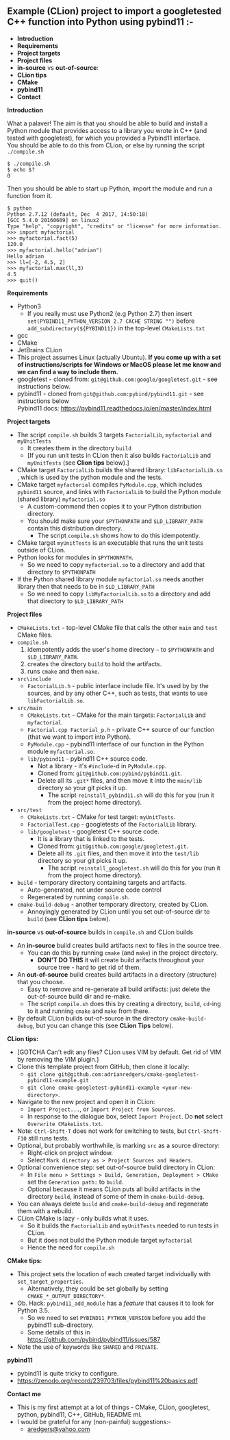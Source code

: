 Example (CLion) project to import a googletested C++ function into Python using pybind11 :-
-
- **Introduction**
- **Requirements**
- **Project targets**
- **Project files**
- **in-source** vs **out-of-source**:
- **CLion tips**
- **CMake**
- **pybind11**
- **Contact**


**Introduction**

What a palaver! The aim is that you should be able to build and install a Python
module that provides access to a library you wrote in C++ (and tested with googletest), for
which you provided a Pybind11 interface.  
You should be able to do this from CLion, or else by running the script `./compile.sh` 
```
$ ./compile.sh
$ echo $?
0
```

Then you should be able to start up Python, import the module and run a function from it.
```
$ python
Python 2.7.12 (default, Dec  4 2017, 14:50:18) 
[GCC 5.4.0 20160609] on linux2
Type "help", "copyright", "credits" or "license" for more information.
>>> import myfactorial
>>> myfactorial.fact(5)
120.0
>>> myfactorial.hello("adrian")
Hello adrian
>>> ll=[-2, 4.5, 2]
>>> myfactorial.max(ll,3)
4.5
>>> quit()
``` 

**Requirements**
- Python3 
    - If you really must use Python2 (e.g Python 2.7) then insert 
 `set(PYBIND11_PYTHON_VERSION 2.7 CACHE STRING "")` before
 `add_subdirectory(${PYBIND11})` in the top-level `CMakeLists.txt`
- gcc
- CMake
- JetBrains CLion
- This project assumes Linux (actually Ubuntu). **If you come up with a set of instructions/scripts
for Windows or MacOS please let me know and we can find a way to include them.**
- googletest - cloned from: `git@github.com:google/googletest.git` - see instructions below.
- pybind11 - cloned from `git@github.com:pybind/pybind11.git` - see instructions below  
Pybind11 docs: <https://pybind11.readthedocs.io/en/master/index.html> 

**Project targets**
- The script `compile.sh` builds 3 targets `FactorialLib`, `myfactorial` and `myUnitTests`
    - It creates them in the directory `build`
    - [If you run unit tests in CLion then it also builds `FactorialLib` and `myUnitTests` (see **Clion tips** below).]
- CMake target `FactorialLib` builds the shared library: `libFactorialLib.so` , which is used by the python module and the tests.
- CMake target `myfactorial` compiles `PyModule.cpp`, which includes `pybind11` source, and links with `FactorialLib` to build the Python module (shared library) `myfactorial.so`
    - A custom-command then copies it to your Python distribution directory.
    - You should make sure your `$PYTHONPATH` and `$LD_LIBRARY_PATH` contain this distribution directory.
        - The script `compile.sh` shows how to do this idempotently.
- CMake target `myUnitTests` is an executable that runs the unit tests outside of CLion.
- Python looks for modules in `$PYTHONPATH`.
    - So we need to copy `myfactorial.so` to a directory and add that directory to `$PYTHONPATH`
- If the Python shared library module `myfactorial.so` needs another library then that needs to be in `$LD_LIBRARY_PATH`
    - So we need to copy `libMyFactorialLib.so` to a directory and add that directory to `$LD_LIBRARY_PATH`


**Project files**
- `CMakeLists.txt` - top-level CMake file that calls the other `main` and `test` CMake files.
- `compile.sh` 
    1) idempotently adds the user's home directory `~` to `$PYTHONPATH` and `$LD_LIBRARY_PATH`.
    2) creates the directory `build` to hold the artifacts.
    3) runs `cmake` and then `make`.
- `src\include`
    - `FactorialLib.h` - public interface include file. It's used by by the sources,
    and by any other C++, such as tests, that wants to use `libFactorialLib.so`.
- `src/main`
    - `CMakeLists.txt` - CMake for the main targets: `FactorialLib` and `myfactorial`.
    - `Factorial.cpp Factorial_p.h` - private C++ source of our function (that we want to import into Python).
    - `PyModule.cpp` - pybind11 interface of our function in the Python module `myfactorial.so`.
    - `lib/pybind11` - pybind11 C++ source code.
        - Not a library - it's `#include`-d in `PyModule.cpp`.
        - Cloned from: `git@github.com:pybind/pybind11.git`.
        - Delete all its `.git*` files, and then move it into the `main/lib` directory so your git picks it up.  
            - The script `reinstall_pybind11.sh` will do this for you (run it from the project home directory).
- `src/test`
    - `CMakeLists.txt` - CMake for test target: `myUnitTests`.
    - `FactorialTest.cpp` - googletests of the `FactorialLib` library.
    - `lib/googletest` - googletest C++ source code.
        - It is a library that is linked to the tests.
        - Cloned from: `git@github.com:google/googletest.git`.
        - Delete all its `.git` files, and then move it into the `test/lib` directory so your git picks it up.
            - The script `reinstall_googletest.sh` will do this for you (run it from the project home directory).
- `build` - temporary directory containing targets and artifacts.
    - Auto-generated, not under source code control
    - Regenerated by running `compile.sh`.
- `cmake-build-debug` - another temporary directory, created by CLion.
    - Annoyingly generated by CLion until you set out-of-source dir to `build` (see **CLion tips** below).


**in-source** vs **out-of-source** builds in `compile.sh` and CLion builds
- An **in-source** build creates build artifacts next to files in the source tree.
    - You can do this by running `cmake` (and `make`) in the project directory.
        - **DON'T DO THIS** it will create build arifacts throughout your source tree - hard to get rid of them.
- An **out-of-source** build creates build artifacts in a directory (structure) that you choose.
    - Easy to remove and re-generate all build artifacts: just delete the out-of-source build dir and re-make.
    - The script `compile.sh` does this by creating a directory, `build`, `cd`-ing to it and running `cmake` and `make` from there.
- By default CLion builds out-of-source in the directory `cmake-build-debug`, but you can change this (see **CLion Tips** below).


**CLion tips:**
- [GOTCHA Can't edit any files? CLion uses VIM by default. Get rid of VIM by removing the VIM plugin.]
- Clone this template project from GitHub, then clone it locally:
    - `git clone git@github.com:adrianredgers/cmake-googletest-pybind11-example.git` 
    - `git clone cmake-googletest-pybind11-example <your-new-directory>`.
- Navigate to the new project and open it in CLion:
    - `Import Project...`, or `Import Project from Sources`.
    - In response to the dialogue box, select `Import Project`. Do **not** select `Overwrite CMakeLists.txt`.
- Note: `Ctrl-Shift-T` does not work for switching to tests, but `Ctrl-Shift-F10` still runs tests.
- Optional, but probably worthwhile, is marking `src` as a source directory:
    - Right-click on project window.
    - Select `Mark directory as > Project Sources and Headers`.
- Optional convenience step: set out-of-source build directory in CLion:
    - In `File menu > Settings > Build, Generation, Deployment > CMake`  set the `Generation path:` to `build`.
    - Optional because it means CLion puts all build artifacts in the directory `build`, instead of some of them in `cmake-build-debug`.
- You can always delete `build` and `cmake-build-debug` and regenerate them with a rebuild.
- CLion CMake is lazy - only builds what it uses.
    - So it builds the `FactorialLib` and `myUnitTests` needed to run tests in CLion.
    - But it does not build the Python module target `myfactorial`
    - Hence the need for `compile.sh`


**CMake tips:**
- This project sets the location of each created target individually with `set_target_properties`.
    - Alternatively, they could be set globally by setting `CMAKE_*_OUTPUT_DIRECTORY*`.
- Ob. Hack: `pybind11_add_module` has a _feature_ that causes it to look for Python 3.5.
    - So we need to set `PYBIND11_PYTHON_VERSION` before you add the pybind11 sub-directory.
    - Some details of this in <https://github.com/pybind/pybind11/issues/587>  
- Note the use of keywords like `SHARED` and `PRIVATE`.

**pybind11**
- pybind11 is quite tricky to configure.
- <https://zenodo.org/record/239703/files/pybind11%20basics.pdf>


**Contact me**
- This is my first attempt at a lot of things - CMake, CLion, googletest, python, pybind11, C++, GitHub, README ml.
- I would be grateful for any (non-painful) suggestions:-
    - aredgers@yahoo.com
        

